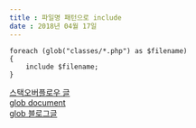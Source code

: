 ```yaml
---
title : 파일명 패턴으로 include
date : 2018년 04월 17일
---
```


```
foreach (glob("classes/*.php") as $filename)
{
    include $filename;
}
```
[스택오버플로우 글](https://stackoverflow.com/questions/599670/how-to-include-all-php-files-from-a-directory)   
[glob document](http://php.net/manual/kr/function.glob.php)   
[glob 블로그글](http://blog.habonyphp.com/entry/php-%EC%A3%BC%EC%96%B4%EC%A7%84-%ED%8C%A8%ED%84%B4%EC%97%90-%EB%A7%A4%EC%B9%AD%EB%90%98%EB%8A%94-%ED%8C%8C%EC%9D%BC%EB%98%90%EB%8A%94-%EB%94%94%EB%A0%89%ED%86%A0%EB%A6%AC%EB%A5%BC-%EC%B0%BE%EB%8A%94-glob-%ED%95%A8%EC%88%98#.WtWNctPFJTY) 